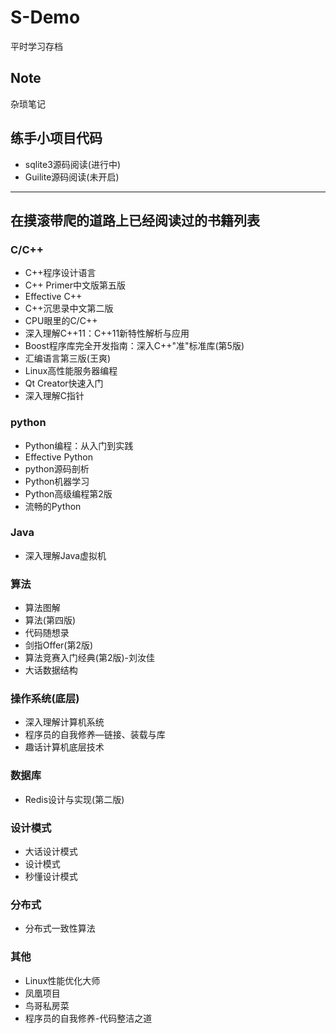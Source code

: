 # S-Demo
平时学习存档
## Note
杂琐笔记
## 练手小项目代码
- sqlite3源码阅读(进行中)
- Guilite源码阅读(未开启)
---------------------------------------
## 在摸滚带爬的道路上已经阅读过的书籍列表
### C/C++
- C++程序设计语言
- C++ Primer中文版第五版
- Effective C++
- C++沉思录中文第二版
- CPU眼里的C/C++
- 深入理解C++11：C++11新特性解析与应用
- Boost程序库完全开发指南：深入C++"准"标准库(第5版)
- 汇编语言第三版(王爽)
- Linux高性能服务器编程
- Qt Creator快速入门
- 深入理解C指针

### python
- Python编程：从入门到实践
- Effective Python
- python源码剖析
- Python机器学习
- Python高级编程第2版
- 流畅的Python

### Java
- 深入理解Java虚拟机

### 算法
- 算法图解
- 算法(第四版)
- 代码随想录
- 剑指Offer(第2版)
- 算法竞赛入门经典(第2版)-刘汝佳
- 大话数据结构

### 操作系统(底层)
- 深入理解计算机系统
- 程序员的自我修养—链接、装载与库
- 趣话计算机底层技术

### 数据库
- Redis设计与实现(第二版)

### 设计模式
- 大话设计模式
- 设计模式
- 秒懂设计模式

### 分布式
- 分布式一致性算法

### 其他
- Linux性能优化大师
- 凤凰项目
- 鸟哥私房菜
- 程序员的自我修养-代码整洁之道

